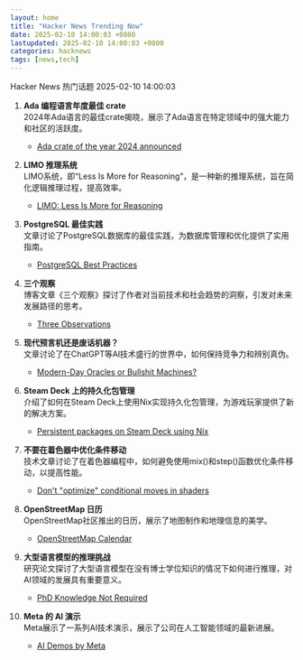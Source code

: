 ```yaml
---  
layout: home  
title: "Hacker News Trending Now"  
date: 2025-02-10 14:00:03 +0800  
lastupdated: 2025-02-10 14:00:03 +0800  
categories: hacknews  
tags: [news,tech]
---  
```

Hacker News 热门话题 2025-02-10 14:00:03
  
1. **Ada 编程语言年度最佳 crate**  
   2024年Ada语言的最佳crate揭晓，展示了Ada语言在特定领域中的强大能力和社区的活跃度。  
   - [Ada crate of the year 2024 announced][ada-crate]
  
2. **LIMO 推理系统**  
   LIMO系统，即“Less Is More for Reasoning”，是一种新的推理系统，旨在简化逻辑推理过程，提高效率。  
   - [LIMO: Less Is More for Reasoning][limo]
  
3. **PostgreSQL 最佳实践**  
   文章讨论了PostgreSQL数据库的最佳实践，为数据库管理和优化提供了实用指南。  
   - [PostgreSQL Best Practices][pg-best-practices]
  
4. **三个观察**  
   博客文章《三个观察》探讨了作者对当前技术和社会趋势的洞察，引发对未来发展路径的思考。  
   - [Three Observations][three-observations]
  
5. **现代预言机还是废话机器？**  
   文章讨论了在ChatGPT等AI技术盛行的世界中，如何保持竞争力和辨别真伪。  
   - [Modern-Day Oracles or Bullshit Machines?      ][modern-day-oracles]
  
6. **Steam Deck 上的持久化包管理**  
   介绍了如何在Steam Deck上使用Nix实现持久化包管理，为游戏玩家提供了新的解决方案。  
   - [Persistent packages on Steam Deck using Nix][persistent-packages]
  
7. **不要在着色器中优化条件移动**  
   技术文章讨论了在着色器编程中，如何避免使用mix()和step()函数优化条件移动，以提高性能。  
   - [Don't "optimize" conditional moves in shaders][dont-optimize]
  
8. **OpenStreetMap 日历**  
   OpenStreetMap社区推出的日历，展示了地图制作和地理信息的美学。  
   - [OpenStreetMap Calendar][osm-calendar]
  
9. **大型语言模型的推理挑战**  
   研究论文探讨了大型语言模型在没有博士学位知识的情况下如何进行推理，对AI领域的发展具有重要意义。  
   - [PhD Knowledge Not Required][phd-knowledge-not-required]
  
10. **Meta 的 AI 演示**  
    Meta展示了一系列AI技术演示，展示了公司在人工智能领域的最新进展。  
    - [AI Demos by Meta][ai-demos]

[ada-crate]: https://blog.adacore.com/ada-spark-crate-of-the-year-2024-winners-announced
[limo]: https://arxiv.org/abs/2502.03387
[pg-best-practices]: https://speakdatascience.com/postgresql-best-practices/
[three-observations]: https://blog.samaltman.com/three-observations
[modern-day-oracles]: https://thebullshitmachines.com
[persistent-packages]: https://chrastecky.dev/gaming/persistent-packages-on-steam-deck-using-nix
[dont-optimize]: https://iquilezles.org/articles/gpuconditionals/
[osm-calendar]: https://osmcal.org/
[phd-knowledge-not-required]: https://arxiv.org/abs/2502.01584
[ai-demos]: https://aidemos.meta.com/